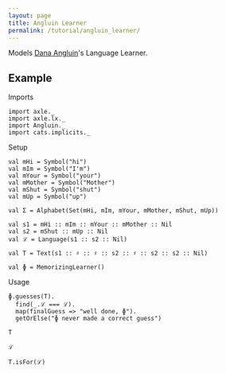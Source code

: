 ```yaml
---
layout: page
title: Angluin Learner
permalink: /tutorial/angluin_learner/
---
```


Models [Dana Angluin](https://en.wikipedia.org/wiki/Dana_Angluin)'s Language Learner.

Example
-------

Imports

```tut:book:silent
import axle._
import axle.lx._
import Angluin._
import cats.implicits._
```

Setup

```tut:book:silent
val mHi = Symbol("hi")
val mIm = Symbol("I'm")
val mYour = Symbol("your")
val mMother = Symbol("Mother")
val mShut = Symbol("shut")
val mUp = Symbol("up")

val Σ = Alphabet(Set(mHi, mIm, mYour, mMother, mShut, mUp))

val s1 = mHi :: mIm :: mYour :: mMother :: Nil
val s2 = mShut :: mUp :: Nil
val ℒ = Language(s1 :: s2 :: Nil)

val T = Text(s1 :: ♯ :: ♯ :: s2 :: ♯ :: s2 :: s2 :: Nil)

val ɸ = MemorizingLearner()
```

Usage

```tut:book
ɸ.guesses(T).
  find(_.ℒ === ℒ).
  map(finalGuess => "well done, ɸ").
  getOrElse("ɸ never made a correct guess")

T

ℒ

T.isFor(ℒ)
```
